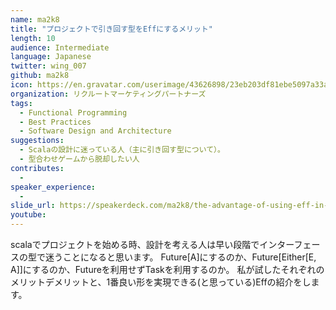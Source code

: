 ```yaml
---
name: ma2k8
title: "プロジェクトで引き回す型をEffにするメリット"
length: 10
audience: Intermediate
language: Japanese
twitter: wing_007
github: ma2k8
icon: https://en.gravatar.com/userimage/43626898/23eb203df81ebe5097a33a3133c65df0.jpeg
organization: リクルートマーケティングパートナーズ
tags:
  - Functional Programming
  - Best Practices
  - Software Design and Architecture
suggestions:
  - Scalaの設計に迷っている人（主に引き回す型について）。
  - 型合わせゲームから脱却したい人
contributes:
  - 
speaker_experience:
  - 
slide_url: https://speakerdeck.com/ma2k8/the-advantage-of-using-eff-in-scala-project
youtube:
---
```

scalaでプロジェクトを始める時、設計を考える人は早い段階でインターフェースの型で迷うことになると思います。
Future[A]にするのか、Future[Either[E, A]]にするのか、Futureを利用せずTaskを利用するのか。
私が試したそれぞれのメリットデメリットと、1番良い形を実現できる(と思っている)Effの紹介をします。

